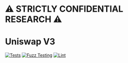 # ⚠️ STRICTLY CONFIDENTIAL RESEARCH ⚠️

# Uniswap V3

[![Tests](https://github.com/Uniswap/uniswap-v3-core/workflows/Tests/badge.svg)](https://github.com/Uniswap/uniswap-v3-core/actions?query=workflow%3ATests)
[![Fuzz Testing](https://github.com/Uniswap/uniswap-v3-core/workflows/Fuzz%20Testing/badge.svg)](https://github.com/Uniswap/uniswap-v3-core/actions?query=workflow%3A%22Fuzz+Testing%22)
[![Lint](https://github.com/Uniswap/uniswap-v3-core/workflows/Lint/badge.svg)](https://github.com/Uniswap/uniswap-v3-core/actions?query=workflow%3ALint)
